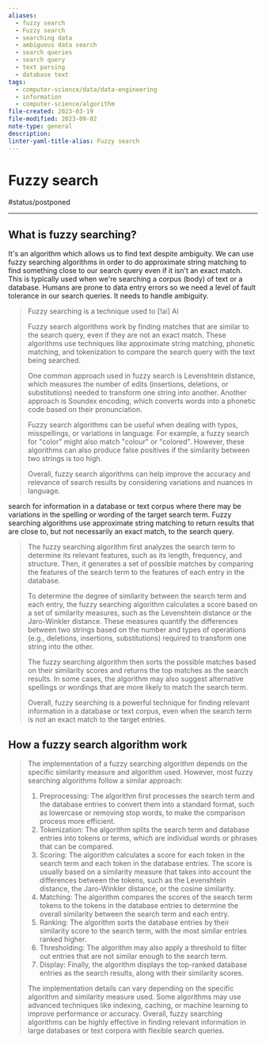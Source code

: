 ```yaml
---
aliases:
  - fuzzy search
  - Fuzzy search
  - searching data
  - ambiguous data search
  - search queries
  - search query
  - text parsing
  - database text
tags:
  - computer-science/data/data-engineering
  - information
  - computer-science/algorithm
file-created: 2023-03-19
file-modified: 2023-09-02
note-type: general
description: 
linter-yaml-title-alias: Fuzzy search
---
```


# Fuzzy search

#status/postponed

---

## What is fuzzy searching?

It's an algorithm which allows us to find text despite ambiguity. We can use fuzzy searching algorithms in order to do approximate string matching to find something close to our search query even if it isn't an exact match. This is typically used when we're searching a corpus (body) of text or a database. Humans are prone to data entry errors so we need a level of fault tolerance in our search queries. It needs to handle ambiguity.

> Fuzzy searching is a technique used to
> [!ai] AI
>
> Fuzzy search algorithms work by finding matches that are similar to the search query, even if they are not an exact match. These algorithms use techniques like approximate string matching, phonetic matching, and tokenization to compare the search query with the text being searched.
>
> One common approach used in fuzzy search is Levenshtein distance, which measures the number of edits (insertions, deletions, or substitutions) needed to transform one string into another. Another approach is Soundex encoding, which converts words into a phonetic code based on their pronunciation.
>
> Fuzzy search algorithms can be useful when dealing with typos, misspellings, or variations in language. For example, a fuzzy search for "color" might also match "colour" or "colored". However, these algorithms can also produce false positives if the similarity between two strings is too high.
>
> Overall, fuzzy search algorithms can help improve the accuracy and relevance of search results by considering variations and nuances in language.

search for information in a database or text corpus where there may be variations in the spelling or wording of the target search term. Fuzzy searching algorithms use approximate string matching to return results that are close to, but not necessarily an exact match, to the search query.
>
> The fuzzy searching algorithm first analyzes the search term to determine its relevant features, such as its length, frequency, and structure. Then, it generates a set of possible matches by comparing the features of the search term to the features of each entry in the database.
>
> To determine the degree of similarity between the search term and each entry, the fuzzy searching algorithm calculates a score based on a set of similarity measures, such as the Levenshtein distance or the Jaro-Winkler distance. These measures quantify the differences between two strings based on the number and types of operations (e.g., deletions, insertions, substitutions) required to transform one string into the other.
>
> The fuzzy searching algorithm then sorts the possible matches based on their similarity scores and returns the top matches as the search results. In some cases, the algorithm may also suggest alternative spellings or wordings that are more likely to match the search term.
>
> Overall, fuzzy searching is a powerful technique for finding relevant information in a database or text corpus, even when the search term is not an exact match to the target entries.

## How a fuzzy search algorithm work

> The implementation of a fuzzy searching algorithm depends on the specific similarity measure and algorithm used. However, most fuzzy searching algorithms follow a similar approach:
>
> 1.  Preprocessing: The algorithm first processes the search term and the database entries to convert them into a standard format, such as lowercase or removing stop words, to make the comparison process more efficient.
> 2.  Tokenization: The algorithm splits the search term and database entries into tokens or terms, which are individual words or phrases that can be compared.
> 3.  Scoring: The algorithm calculates a score for each token in the search term and each token in the database entries. The score is usually based on a similarity measure that takes into account the differences between the tokens, such as the Levenshtein distance, the Jaro-Winkler distance, or the cosine similarity.
> 4.  Matching: The algorithm compares the scores of the search term tokens to the tokens in the database entries to determine the overall similarity between the search term and each entry.
> 5.  Ranking: The algorithm sorts the database entries by their similarity score to the search term, with the most similar entries ranked higher.
> 6.  Thresholding: The algorithm may also apply a threshold to filter out entries that are not similar enough to the search term.
> 7.  Display: Finally, the algorithm displays the top-ranked database entries as the search results, along with their similarity scores.
>
>
> The implementation details can vary depending on the specific algorithm and similarity measure used. Some algorithms may use advanced techniques like indexing, caching, or machine learning to improve performance or accuracy. Overall, fuzzy searching algorithms can be highly effective in finding relevant information in large databases or text corpora with flexible search queries.
